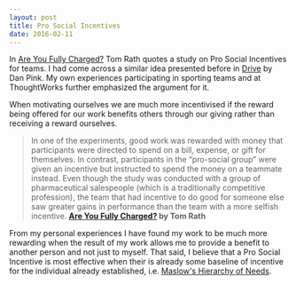 ```yaml
---
layout: post
title: Pro Social Incentives
date: 2016-02-11
---
```


In [Are You Fully
Charged?](http://amzn.to/2envlrw)
Tom Rath quotes a study on Pro Social Incentives for teams. I had come across a
similar idea presented before in
[Drive](http://amzn.to/2exCZ6c)
by Dan Pink. My own experiences participating in sporting teams and at
ThoughtWorks further emphasized the argument for it.

<!--more-->

When motivating ourselves we are much more incentivised if the reward being
offered for our work benefits others through our giving rather than receiving a
reward ourselves.

> In one of the experiments, good work was rewarded with money that
> participants were directed to spend on a bill, expense, or gift for
> themselves. In contrast, participants in the “pro-social group” were given an
> incentive but instructed to spend the money on a teammate instead. Even
> though the study was conducted with a group of pharmaceutical salespeople
> (which is a traditionally competitive profession), the team that had
> incentive to do good for someone else saw greater gains in performance than
> the team with a more selfish incentive. **[Are You Fully
Charged?](http://amzn.to/2envlrw) by Tom Rath**

From my personal experiences I have found my work to be much more rewarding
when the result of my work allows me to provide a benefit to another person and
not just to myself. That said, I believe that a Pro Social Incentive is most
effective when their is already some baseline of incentive for the individual
already established, i.e. [Maslow's Hierarchy of
Needs](https://en.wikipedia.org/wiki/Maslow%27s_hierarchy_of_needs).
